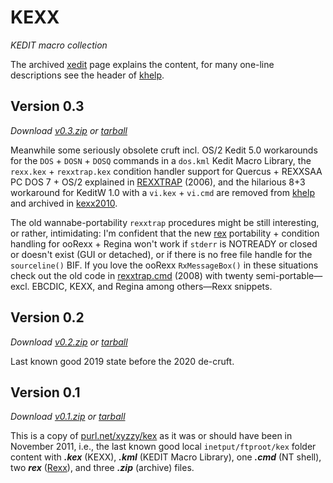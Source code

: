 # KEXX
*KEDIT macro collection*

The archived [xedit][KEXX] page explains the content, for many one-line descriptions see the header of [khelp][2020].

## Version 0.3 ##
*Download [v0.3.zip](https://github.com/frank-e/KEXX/archive/v0.3.zip "2020-03-21") or [tarball](https://github.com/frank-e/KEXX/archive/v0.3.tar.gz "2020-03-21")*

Meanwhile some seriously obsolete cruft incl. OS/2 Kedit 5.0 workarounds for the `DOS` + `DOSN` + `DOSQ` commands in a `dos.kml` Kedit Macro Library, the `rexx.kex` + `rexxtrap.kex` condition handler support for Quercus + REXXSAA PC DOS 7 + OS/2 explained in [REXXTRAP][2006] (2006), and the hilarious 8+3 workaround for KeditW 1.0 with a `vi.kex` + `vi.cmd` are removed from [khelp][2020] and archived in  [kexx2010][2010]. 

The old wannabe-portability `rexxtrap` procedures might be still interesting, or rather, intimidating:  I'm confident that the new [rex][2019] portability + condition handling for ooRexx + Regina won't work if `stderr` is NOTREADY or closed or doesn't exist (GUI or detached), or if there is no free file handle for the `sourceline()` BIF. If you love the ooRexx `RxMessageBox()` in these situations check out the old code in [rexxtrap.cmd][2008] (2008) with twenty semi-portable&mdash;excl. EBCDIC, KEXX, and Regina among others&mdash;Rexx snippets. 

## Version 0.2 ##
*Download [v0.2.zip](https://github.com/frank-e/KEXX/archive/v0.2.zip "2019-11-30") or [tarball](https://github.com/frank-e/KEXX/archive/v0.2.tar.gz "2019-11-30")*

Last known good 2019 state before the 2020 de-cruft.

## Version 0.1 ##
*Download [v0.1.zip](https://github.com/frank-e/KEXX/archive/v0.1.zip "2011-11-13") or [tarball](https://github.com/frank-e/KEXX/archive/v0.1.tar.gz "2011-11-13")*

This is a copy of [purl.net/xyzzy/kex][2011] as it was or should have been in November 2011, i.e., the last known good local `inetput/ftproot/kex` folder content with ***.kex*** (KEXX), ***.kml*** (KEDIT Macro Library), one ***.cmd*** (NT shell), two ***rex*** ([Rexx](https://github.com/frank-e/rexx-fan "rexx-fan")), and three ***.zip*** (archive) files.  

[2006]: http://purl.net/xyzzy/rexxtrap.htm (purl.net/xyzzy/rexxtrap.htm)
[2008]: http://purl.net/xyzzy/src/rexxtrap.cmd (purl.net/xyzzy/src/rexxtrap.cmd)
[2010]: https://github.com/frank-e/KEXX/blob/master/kexx2010.zip (kexx2010.zip)
[2011]: https://purl.net/xyzzy/kex/
[KEXX]: https://purl.net/xyzzy/xedit.htm (KEXX Macros)
[2019]: https://github.com/frank-e/KEXX/blob/master/rex.kex (rex.kex)
[2020]: https://github.com/frank-e/KEXX/blob/master/khelp.rex (khelp.kex)
